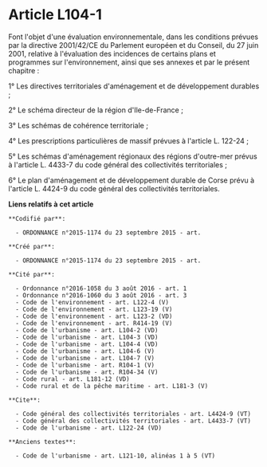 # Article L104-1

Font l'objet d'une évaluation environnementale, dans les conditions prévues par la directive 2001/42/CE du Parlement européen
et du Conseil, du 27 juin 2001, relative à l'évaluation des incidences de certains plans et programmes sur l'environnement,
ainsi que ses annexes et par le présent chapitre : 

1° Les directives territoriales d'aménagement et de développement durables ; 

2° Le schéma directeur de la région d'Ile-de-France ; 

3° Les schémas de cohérence territoriale ; 

4° Les prescriptions particulières de massif prévues à l'article L. 122-24 ; 

5° Les schémas d'aménagement régionaux des régions d'outre-mer prévus à l'article L. 4433-7 du code général des collectivités
territoriales ; 

6° Le plan d'aménagement et de développement durable de Corse prévu à l'article L. 4424-9 du code général des collectivités
territoriales.

**Liens relatifs à cet article**

	**Codifié par**:

	  - ORDONNANCE n°2015-1174 du 23 septembre 2015 - art.

	**Créé par**:

	  - ORDONNANCE n°2015-1174 du 23 septembre 2015 - art.

	**Cité par**:

	  - Ordonnance n°2016-1058 du 3 août 2016 - art. 1
	  - Ordonnance n°2016-1060 du 3 août 2016 - art. 3
	  - Code de l'environnement - art. L122-4 (V)
	  - Code de l'environnement - art. L123-19 (V)
	  - Code de l'environnement - art. L123-2 (VD)
	  - Code de l'environnement - art. R414-19 (V)
	  - Code de l'urbanisme - art. L104-2 (VD)
	  - Code de l'urbanisme - art. L104-3 (VD)
	  - Code de l'urbanisme - art. L104-4 (VD)
	  - Code de l'urbanisme - art. L104-6 (V)
	  - Code de l'urbanisme - art. L104-7 (V)
	  - Code de l'urbanisme - art. R104-1 (V)
	  - Code de l'urbanisme - art. R104-34 (V)
	  - Code rural - art. L181-12 (VD)
	  - Code rural et de la pêche maritime - art. L181-3 (V)

	**Cite**:

	  - Code général des collectivités territoriales - art. L4424-9 (VT)
	  - Code général des collectivités territoriales - art. L4433-7 (VT)
	  - Code de l'urbanisme - art. L122-24 (VD)

	**Anciens textes**:

	  - Code de l'urbanisme - art. L121-10, alinéas 1 à 5 (VT)
